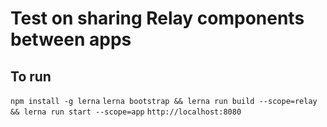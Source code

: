 # Test on sharing Relay components between apps

## To run
`npm install -g lerna`
`lerna bootstrap && lerna run build --scope=relay && lerna run start --scope=app`
`http://localhost:8080`